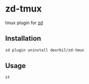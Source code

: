 # zd-tmux

tmux plugin for [zd]

## Installation

```sh
zd plugin uninstall deorbil/zd-tmux
```

## Usage

```sh
zt
```

[zd]: https://github.com/deorbil/zd

